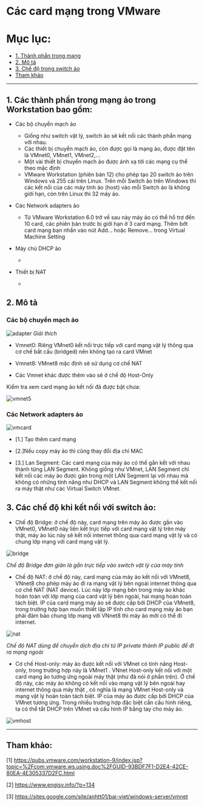 # Các card mạng trong VMware
 # Mục lục:

* [1. Thành phần trong mạng ](#1)
* [2. Mô tả](#2)
* [3. Chế độ trong switch ảo](#3)
* [Tham khảo](#tk)
---

<a name = '1'></a>

## 1. Các thành phần trong mạng ảo trong Workstation bao gồm:

- Các bộ chuyển mạch ảo
    
    * Giống như switch vật lý, switch ảo sẽ kết nối các thành phần mạng với nhau.
    * Các thiết bị chuyển mạch ảo, còn được gọi là mạng ảo, được đặt tên là VMnet0, VMnet1, VMnet2,...
    * Một vài thiết bị chuyển mạch ảo được ánh xạ tới các mạng cụ thể theo mặc định
    * VMware Workstation (phiên bản 12) cho phép tạo 20 switch ảo trên Windows và 255 cái trên Linux. Trên mỗi Switch ảo trên Windows thì các kết nối của các máy tính ảo (host) vào mỗi Switch ảo là không giới hạn, còn trên Linux thì 32 máy ảo.

- Các Network adapters ảo

    * Từ VMware Workstation 6.0 trở về sau này máy ảo có thể hổ trợ đến 10 card, các phiên bản trước bị giới hạn ở 3 card mạng. Thêm bớt card mạng bạn nhấn vào nút Add… hoặc Remove… trong Virtual Machine Setting

- Máy chủ DHCP ảo
    
    * 
- Thiết bị NAT
    
    * 

<a name = '2'></a>

## 2. Mô tả 

### Các bộ chuyển mạch ảo

![adapter](adaptervm.png)
*Giải thích*


* Vmnet0: Riêng VMnet0 kết nối trực tiếp với card mạng vật lý thông qua cơ chế bắt cầu (bridged) nên không tạo ra card VMnet

* Vmnet8: VMnet8 mặc định sẽ sử dụng cơ chế NAT
* Các Vmnet khác được thêm vào sẽ ở chế độ Host-Only

Kiểm tra xem card mạng ảo kết nối đã được bật chưa:

![vmnet5](vmnet5.png)

### Các Network adapters ảo

![vmcard](vmcard.png)
   
   * [1.] Tạo thêm card mạng   

  * [2.]Nếu copy máy ảo thì cũng thay đổi địa chỉ MAC

  * [3.] Lan Segment: Các card mạng của máy ảo có thể gắn kết với nhau thành từng LAN Segment. Không giống như VMnet, LAN Segment chỉ kết nối các máy ảo được gán trong một LAN Segment lại với nhau mà không có những tính năng như DHCP và LAN Segment không thể kết nối ra máy thật như các Virtual Switch VMnet.

<a name = '3'></a>

## 3. Các chế độ khi kết nối với switch ảo:

 * Chế độ Bridge: ở chế độ này, card mạng trên máy ảo được gắn vào VMnet0, VMnet0 này liên kết trực tiếp với card mạng vật lý trên máy thật, máy ảo lúc này sẽ kết nối internet thông qua  card mạng vật lý và có chung lớp mạng với card mạng vật lý.

 ![bridge](vmbrigde.png)

*Chế độ Bridge đơn giản là gắn trực tiếp vào switch vật lý của máy tính*

 * Chế độ NAT: ở chế độ này, card mạng của máy ảo kết nối với VMnet8, VNnet8 cho phép máy ảo đi ra mạng vật lý bên ngoài internet thông qua cơ chế NAT (NAT device). Lúc này lớp mạng bên trong máy ảo khác hoàn toàn với lớp mạng của card vật lý bên ngoài, hai mạng hoàn toàn tách biệt. IP của card mạng máy ảo sẽ được cấp bởi DHCP của VMnet8, trong trường hợp bạn muốn thiết lập IP tĩnh cho card mạng máy ảo bạn phải đảm bảo chung lớp mạng với VNnet8 thì máy ảo mới có thể đi internet.

![nat](vmNat.png)

 *Chế độ NAT dùng để chuyển dịch địa chỉ từ IP private thành IP public để đi ra mạng ngoài*

* Cơ chế Host-only:  máy ảo được kết nối với VMnet có tính năng Host-only, trong trường hợp này là VMnet1 . VNnet Host-only kết nối với  một card mạng ảo tương ứng ngoài máy thật (như đã nói ở phần trên). Ở chế độ này,  các máy ảo không có kết nối vào mạng vật lý bên ngoài hay internet thông qua máy thật , có nghĩa là mạng VMnet Host-only và mạng vật lý hoàn toàn tách biệt. IP của máy ảo được cấp bởi DHCP của VMnet tương ứng. Trong nhiều trường hợp đặc biệt cần cấu hình riêng, ta có thể tắt DHCP trên VMnet và cấu hình IP bằng tay cho máy ảo.

![vmhost](vmhost.png)

---
<a name = 'tk'></a>

## Tham khảo:

[1] https://pubs.vmware.com/workstation-9/index.jsp?topic=%2Fcom.vmware.ws.using.doc%2FGUID-93BDF7F1-D2E4-42CE-80EA-4E305337D2FC.html

[2] https://www.engisv.info/?p=134

[3] https://sites.google.com/site/anhtt01/bai-viet/windows-server/vmnet